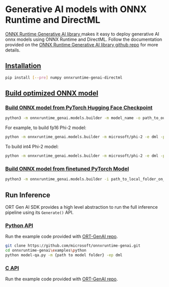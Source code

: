 # Generative AI models with ONNX Runtime and DirectML

[ONNX Runtime Generative AI library ](https://github.com/microsoft/onnxruntime-genai) makes it easy to deploy generative AI onnx models using ONNX Runtime and DirectML. Follow the documentation provided on the [ONNX Runtime Generative AI library github repo](https://github.com/microsoft/onnxruntime-genai) for more details.

## [Installation](https://onnxruntime.ai/docs/genai/howto/install.html)

```bash
pip install [--pre] numpy onnxruntime-genai-directml
```

## [Build optimized ONNX model](https://onnxruntime.ai/docs/genai/howto/build-model.html)

### [Build ONNX model from PyTorch Hugging Face Checkpoint](https://onnxruntime.ai/docs/genai/howto/build-model.html#original-pytorch-model-from-hugging-face)

```bash
python3 -m onnxruntime_genai.models.builder -m model_name -o path_to_output_folder -p precision -e execution_provider 
```

For example, to build fp16 Phi-2 model:
```bash
python -m onnxruntime_genai.models.builder -m microsoft/phi-2 -e dml -p fp16 -o ./models/phi2
```

To build int4 Phi-2 model:
```bash
python -m onnxruntime_genai.models.builder -m microsoft/phi-2 -e dml -p int4 -o ./models/phi2
```

### [Build ONNX model from finetuned PyTorch Model](https://onnxruntime.ai/docs/genai/howto/build-model.html#customized-or-finetuned-pytorch-model)

```bash
python3 -m onnxruntime_genai.models.builder -i path_to_local_folder_on_disk -o path_to_output_folder -p precision -e execution_provider 
```

## Run Inference

ORT Gen AI SDK provides a high level abstraction to run the full inference pipeline using its `Generate()` API.

### [Python API](https://onnxruntime.ai/docs/genai/api/python.html)

Run the example code provided with [ORT-GenAI repo](https://github.com/microsoft/onnxruntime-genai/tree/main/examples/python).

```bash
git clone https://github.com/microsoft/onnxruntime-genai.git
cd onnxruntime-genai\examples\python
python model-qa.py -m {path to model folder} -ep dml
```

### [C API](https://onnxruntime.ai/docs/genai/api/c.html)

Run the example code provided with [ORT-GenAI repo](https://github.com/microsoft/onnxruntime-genai/tree/main/examples/c). 
